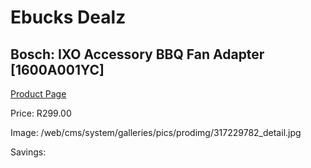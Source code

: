 
# Ebucks Dealz
## Bosch: IXO Accessory BBQ Fan Adapter [1600A001YC]
[Product Page](https://www.ebucks.com/web/shop/productSelected.do?prodId=317229782&catId=714965764)

Price: R299.00

Image: /web/cms/system/galleries/pics/prodimg/317229782_detail.jpg

Savings: 


	
